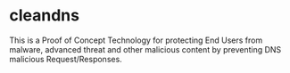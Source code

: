 # cleandns
This is a Proof of Concept Technology for protecting End Users from malware, advanced threat and other malicious content by preventing DNS malicious Request/Responses.
